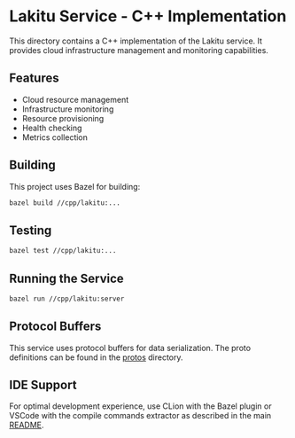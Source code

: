 # Lakitu Service - C++ Implementation

This directory contains a C++ implementation of the Lakitu service. It provides cloud infrastructure management and monitoring capabilities.

## Features

- Cloud resource management
- Infrastructure monitoring
- Resource provisioning
- Health checking
- Metrics collection

## Building

This project uses Bazel for building:

```bash
bazel build //cpp/lakitu:...
```

## Testing

```bash
bazel test //cpp/lakitu:...
```

## Running the Service

```bash
bazel run //cpp/lakitu:server
```

## Protocol Buffers

This service uses protocol buffers for data serialization. The proto definitions can be found in the [protos](../../protos) directory.

## IDE Support

For optimal development experience, use CLion with the Bazel plugin or VSCode with the compile commands extractor as described in the main [README](../../README.md).
